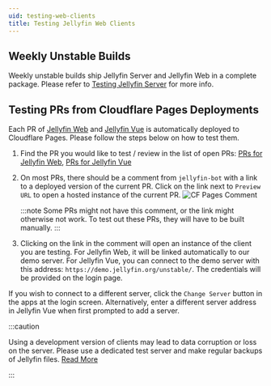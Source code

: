 ```yaml
---
uid: testing-web-clients
title: Testing Jellyfin Web Clients
---
```


## Weekly Unstable Builds

Weekly unstable builds ship Jellyfin Server and Jellyfin Web in a complete package. Please refer to [Testing Jellyfin Server](/docs/general/testing/server/) for more info.

## Testing PRs from Cloudflare Pages Deployments

Each PR of [Jellyfin Web](https://github.com/jellyfin/jellyfin-web) and [Jellyfin Vue](https://github.com/jellyfin/jellyfin-vue) is automatically deployed to Cloudflare Pages. Please follow the steps below on how to test them.

1. Find the PR you would like to test / review in the list of open PRs: [PRs for Jellyfin Web](https://github.com/jellyfin/jellyfin-web/pulls), [PRs for Jellyfin Vue](https://github.com/jellyfin/jellyfin-vue/pulls)
2. On most PRs, there should be a comment from `jellyfin-bot` with a link to a deployed version of the current PR. Click on the link next to `Preview URL` to open a hosted instance of the current PR.
   ![CF Pages Comment](/images/docs/testing/web/cf-pages-comment.png)

   :::note
   Some PRs might not have this comment, or the link might otherwise not work. To test out these PRs, they will have to be built manually.
   :::

3. Clicking on the link in the comment will open an instance of the client you are testing. For Jellyfin Web, it will be linked automatically to our demo server. For Jellyfin Vue, you can connect to the demo server with this address: `https://demo.jellyfin.org/unstable/`. The credentials will be provided on the login page.

If you wish to connect to a different server, click the `Change Server` button in the apps at the login screen. Alternatively, enter a different server address in Jellyfin Vue when first prompted to add a server.

:::caution

Using a development version of clients may lead to data corruption or loss on the server. Please use a dedicated test server and make regular backups of Jellyfin files. [Read More](/docs/general/administration/configuration#server-paths)

:::
